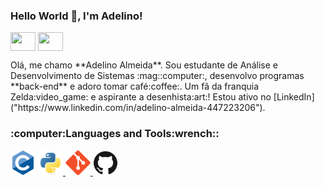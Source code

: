### Hello World :wave:, I'm Adelino!
<p align="left">
<a href="https://github.com/pyrataria/" target="https://www.linkedin.com/in/adelino-almeida-447223206"><img align="center" src="https://cdn.jsdelivr.net/npm/simple-icons@3.0.1/icons/linkedin.svg" alt="" height="30" width="40" /></a>
<a href="https://github.com/pyrataria/" target="blank"><img align="center" src="https://cdn.jsdelivr.net/npm/simple-icons@3.0.1/icons/instagram.svg" alt="" height="30" width="40" /></a>
</p>
Olá, me chamo **Adelino Almeida**. Sou estudante de Análise e Desenvolvimento de Sistemas :mag::computer:, desenvolvo programas **back-end** e adoro tomar café:coffee:. Um fã da franquia Zelda:video_game: e aspirante a desenhista:art:!
Estou ativo no [LinkedIn]("https://www.linkedin.com/in/adelino-almeida-447223206").
<h3 align="left">:computer:Languages and Tools:wrench::</h3>
<p align="left"> <a href="https://www.cprogramming.com/" target="_blank"> <img src="https://github.com/devicons/devicon/blob/master/icons/c/c-original.svg" alt="c" width="40" height="40"/></a>
<a href="https://www.python.org" target="_blank"> <img src="https://github.com/devicons/devicon/blob/master/icons/python/python-original.svg" alt="python" width="40" height="40"/> </a>
<a href="https://git-scm.com/" target="_blank"> <img src="https://github.com/devicons/devicon/blob/master/icons/git/git-original.svg" alt="git" width="40" height="40"/> </a>
<a href="https://docs.github.com/" target="_blank"> <img src="https://github.com/devicons/devicon/blob/master/icons/github/github-original.svg" alt="github" width="40" height="40"/> </a></p>
